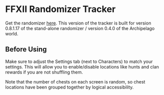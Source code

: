 # FFXII Randomizer Tracker

Get the randomizer [here](https://github.com/Bartz24/FFModdingWPF/blob/0.8/FF12Rando/bin/build/FF12RandomizerPreview.7z).  This version of the tracker is built for version 0.8.1.17 of the stand-alone randomizer / version 0.4.0 of the Archipelago world.

## Before Using

Make sure to adjust the Settings tab (next to Characters) to match your settings.  This will allow you to enable/disable locations like hunts and clan rewards if you are not shuffling them.

Note that the number of chests on each screen is random, so chest locations have been grouped together by logical accessibility.

